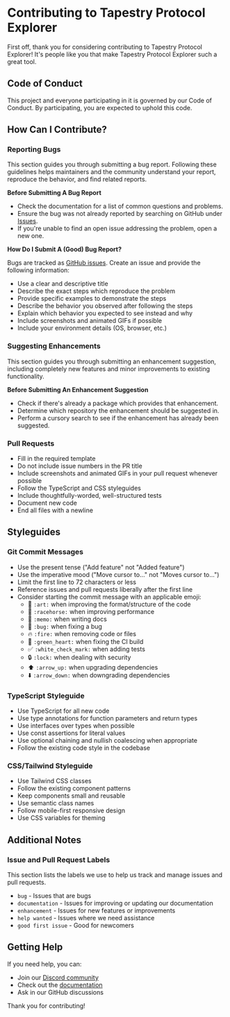 # Contributing to Tapestry Protocol Explorer

First off, thank you for considering contributing to Tapestry Protocol Explorer! It's people like you that make Tapestry Protocol Explorer such a great tool.

## Code of Conduct

This project and everyone participating in it is governed by our Code of Conduct. By participating, you are expected to uphold this code.

## How Can I Contribute?

### Reporting Bugs

This section guides you through submitting a bug report. Following these guidelines helps maintainers and the community understand your report, reproduce the behavior, and find related reports.

**Before Submitting A Bug Report**

- Check the documentation for a list of common questions and problems.
- Ensure the bug was not already reported by searching on GitHub under [Issues](https://github.com/tapestry-protocol/explorer/issues).
- If you're unable to find an open issue addressing the problem, open a new one.

**How Do I Submit A (Good) Bug Report?**

Bugs are tracked as [GitHub issues](https://github.com/tapestry-protocol/explorer/issues). Create an issue and provide the following information:

- Use a clear and descriptive title
- Describe the exact steps which reproduce the problem
- Provide specific examples to demonstrate the steps
- Describe the behavior you observed after following the steps
- Explain which behavior you expected to see instead and why
- Include screenshots and animated GIFs if possible
- Include your environment details (OS, browser, etc.)

### Suggesting Enhancements

This section guides you through submitting an enhancement suggestion, including completely new features and minor improvements to existing functionality.

**Before Submitting An Enhancement Suggestion**

- Check if there's already a package which provides that enhancement.
- Determine which repository the enhancement should be suggested in.
- Perform a cursory search to see if the enhancement has already been suggested.

### Pull Requests

- Fill in the required template
- Do not include issue numbers in the PR title
- Include screenshots and animated GIFs in your pull request whenever possible
- Follow the TypeScript and CSS styleguides
- Include thoughtfully-worded, well-structured tests
- Document new code
- End all files with a newline

## Styleguides

### Git Commit Messages

- Use the present tense ("Add feature" not "Added feature")
- Use the imperative mood ("Move cursor to..." not "Moves cursor to...")
- Limit the first line to 72 characters or less
- Reference issues and pull requests liberally after the first line
- Consider starting the commit message with an applicable emoji:
  - 🎨 `:art:` when improving the format/structure of the code
  - 🐎 `:racehorse:` when improving performance
  - 📝 `:memo:` when writing docs
  - 🐛 `:bug:` when fixing a bug
  - 🔥 `:fire:` when removing code or files
  - 💚 `:green_heart:` when fixing the CI build
  - ✅ `:white_check_mark:` when adding tests
  - 🔒 `:lock:` when dealing with security
  - ⬆️ `:arrow_up:` when upgrading dependencies
  - ⬇️ `:arrow_down:` when downgrading dependencies

### TypeScript Styleguide

- Use TypeScript for all new code
- Use type annotations for function parameters and return types
- Use interfaces over types when possible
- Use const assertions for literal values
- Use optional chaining and nullish coalescing when appropriate
- Follow the existing code style in the codebase

### CSS/Tailwind Styleguide

- Use Tailwind CSS classes
- Follow the existing component patterns
- Keep components small and reusable
- Use semantic class names
- Follow mobile-first responsive design
- Use CSS variables for theming

## Additional Notes

### Issue and Pull Request Labels

This section lists the labels we use to help us track and manage issues and pull requests.

- `bug` - Issues that are bugs
- `documentation` - Issues for improving or updating our documentation
- `enhancement` - Issues for new features or improvements
- `help wanted` - Issues where we need assistance
- `good first issue` - Good for newcomers

## Getting Help

If you need help, you can:

- Join our [Discord community](https://discord.gg/tapestry)
- Check out the [documentation](https://docs.usetapestry.dev)
- Ask in our GitHub discussions

Thank you for contributing!
